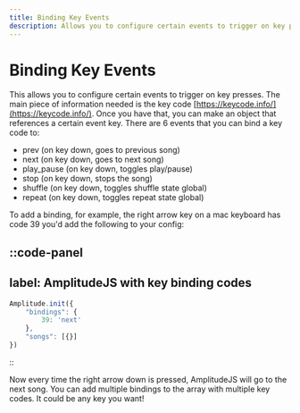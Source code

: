 ```yaml
---
title: Binding Key Events
description: Allows you to configure certain events to trigger on key presses.
---
```


# Binding Key Events

This allows you to configure certain events to trigger on key presses. The main piece of information needed is the key code [https://keycode.info/](https://keycode.info/). Once you have that, you can make an object that references a certain event key. There are 6 events that you can bind a key code to:

- prev (on key down, goes to previous song)
- next (on key down, goes to next song)
- play_pause (on key down, toggles play/pause)
- stop (on key down, stops the song)
- shuffle (on key down, toggles shuffle state global)
- repeat (on key down, toggles repeat state global)

To add a binding, for example, the right arrow key on a mac keyboard has code 39 you'd add the following to your config:

::code-panel
---
label: AmplitudeJS with key binding codes
---
```javascript
Amplitude.init({
	"bindings": {
		39: 'next'
	},
	"songs": [{}]
})
```
::

Now every time the right arrow down is pressed, AmplitudeJS will go to the next song. You can add multiple bindings to the array with multiple key codes. It could be any key you want!
